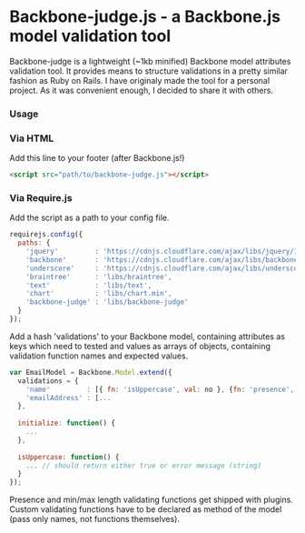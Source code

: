 # Backbone-judge.js - a Backbone.js model validation tool
Backbone-judge is a lightweight (~1kb minified) Backbone model attributes validation tool. It provides means to structure validations in a pretty similar fashion as Ruby on Rails. I have originaly made the tool for a personal project. As it was convenient enough, I decided to share it with others.

### Usage
### Via HTML
Add this line to your footer (after Backbone.js!)
```html
<script src="path/to/backbone-judge.js"></script>
```
### Via Require.js
Add the script as a path to your config file.
```javascript
requirejs.config({
  paths: {
    'jquery'         : 'https://cdnjs.cloudflare.com/ajax/libs/jquery/1.12.0/jquery.min',
    'backbone'       : 'https://cdnjs.cloudflare.com/ajax/libs/backbone.js/1.2.3/backbone-min',
    'underscore'     : 'https://cdnjs.cloudflare.com/ajax/libs/underscore.js/1.8.3/underscore-min',
    'braintree'      : 'libs/braintree',
    'text'           : 'libs/text',
    'chart'          : 'libs/chart.min',
    'backbone-judge' : 'libs/backbone-judge'
  }
});
```

Add a hash 'validations' to your Backbone model, containing attributes as keys which need to tested and values as arrays of objects, containing validation function names and expected values.

```javascript
var EmailModel = Backbone.Model.extend({
  validations = {
    'name'         : [{ fn: 'isUppercase', val: no }, {fn: 'presence', val: true}],
    'emailAddress' : [...
  },
  
  initialize: function() {
    ...
  },
  
  isUppercase: function() {
    ... // should return either true or error message (string)
  }
});
```

Presence and min/max length validating functions get shipped with plugins. Custom validating functions have to be declared as method of the model (pass only names, not functions themselves).

